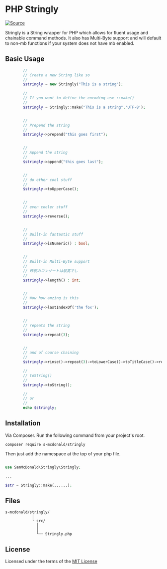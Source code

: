 # PHP Stringly
[![Source](https://img.shields.io/badge/source-S_McDonald-blue.svg)](https://github.com/s-mcdonald/stringly)

Stringly is a String wrapper for PHP which allows for fluent usage and chainable command methods.
It also has Multi-Byte support and will default to non-mb functions if your system does not have mb enabled.


## Basic Usage
```php
        //
        // Create a new String like so
        //
        $stringly = new Stringly("This is a string");

        //
        // If you want to define the encoding use ::make()
        //
        $stringly = Stringly::make("This is a string",'UTF-8');


        //
        // Prepend the string
        //
        $stringly->prepend("this goes first");


        //
        // Append the string
        //
        $stringly->append("this goes last");


        //
        // do other cool stuff
        //
        $stringly->toUpperCase();


        //
        // even cooler stuff
        //
        $stringly->reverse();


        //
        // Built-in fantastic stuff
        //
        $stringly->isNumeric() : bool;


        //
        // Built-in Multi-Byte support
        // 
        // 昨夜のコンサートは最高でし
        //
        $stringly->length() : int;


        //
        // Wow how amzing is this
        //
        $stringly->lastIndexOf('the fox');


        //
        // repeats the string
        //
        $stringly->repeat(3);


        //
        // and of course chaining
        //
        $stringly->rinse()->repeat(3)->toLowerCase()->toTitleCase()->reverse()..... //and so on 

        //
        // toString()
        //
        $stringly->toString();

        //
        // or
        //
        echo $stringly;
```




<a name="installation"></a>
## Installation

Via Composer. Run the following command from your project's root.

```
composer require s-mcdonald/stringly
```

Then just add the namespace at the top of your php file.

```php

use SamMcDonald\Stringly\Stringly;

...

$str = Stringly::make(......);

```


<a name="files"></a>
## Files

```
s-mcdonald/stringly/
            │    
            └ src/
              │
              │            
              └── Stringly.php

```

## License
<a name="license"></a>
Licensed under the terms of the [MIT License](http://opensource.org/licenses/MIT)
